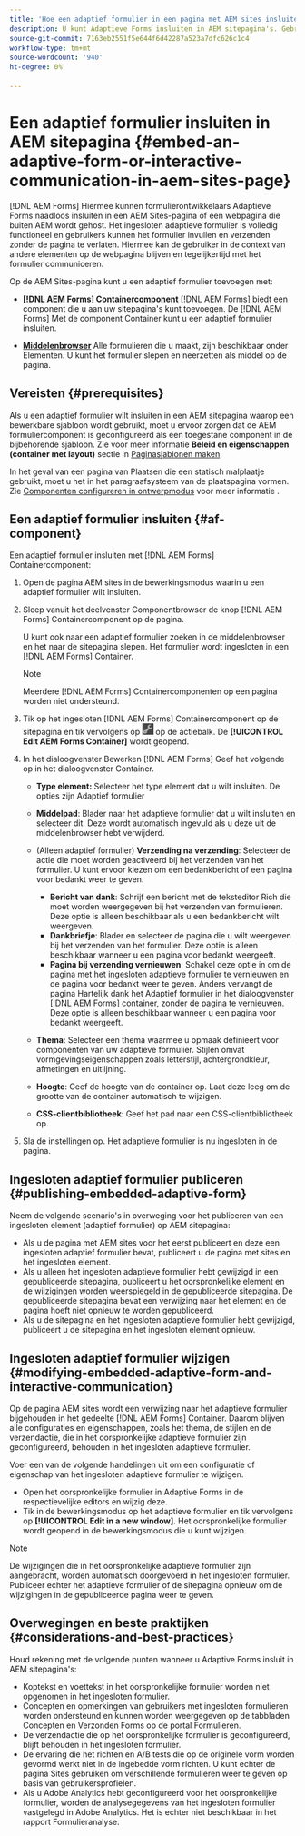 ```yaml
---
title: 'Hoe een adaptief formulier in een pagina met AEM sites insluiten? '
description: U kunt Adaptieve Forms insluiten in AEM sitepagina's. Gebruikers kunnen formulieren invullen en verzenden zonder de sitepagina's te verlaten.
source-git-commit: 7163eb2551f5e644f6d42287a523a7dfc626c1c4
workflow-type: tm+mt
source-wordcount: '940'
ht-degree: 0%

---
```



# Een adaptief formulier insluiten in AEM sitepagina {#embed-an-adaptive-form-or-interactive-communication-in-aem-sites-page}

[!DNL AEM Forms] Hiermee kunnen formulierontwikkelaars Adaptieve Forms naadloos insluiten in een AEM Sites-pagina of een webpagina die buiten AEM wordt gehost. Het ingesloten adaptieve formulier is volledig functioneel en gebruikers kunnen het formulier invullen en verzenden zonder de pagina te verlaten. Hiermee kan de gebruiker in de context van andere elementen op de webpagina blijven en tegelijkertijd met het formulier communiceren.

<!-- For information about embedding an Adaptive Form in an external web page, see [Embed Adaptive Form in external web page](/help/forms/using/embed-adaptive-form-external-web-page.md). -->

Op de AEM Sites-pagina kunt u een adaptief formulier toevoegen met:

* **[[!DNL AEM Forms] Containercomponent](#af-component)**
   [!DNL AEM Forms] biedt een component die u aan uw sitepagina&#39;s kunt toevoegen. De [!DNL AEM Forms] Met de component Container kunt u een adaptief formulier insluiten.

* **[Middelenbrowser](/help/forms/using/embed-adaptive-form-aem-sites.md#asset-browser)**
Alle formulieren die u maakt, zijn beschikbaar onder Elementen. U kunt het formulier slepen en neerzetten als middel op de pagina.

## Vereisten {#prerequisites}

Als u een adaptief formulier wilt insluiten in een AEM sitepagina waarop een bewerkbare sjabloon wordt gebruikt, moet u ervoor zorgen dat de AEM formuliercomponent is geconfigureerd als een toegestane component in de bijbehorende sjabloon. Zie voor meer informatie **Beleid en eigenschappen (container met layout)** sectie in [Paginasjablonen maken](/help/sites-authoring/templates.md).

In het geval van een pagina van Plaatsen die een statisch malplaatje gebruikt, moet u het in het paragraafsysteem van de plaatspagina vormen. Zie [Componenten configureren in ontwerpmodus](/help/sites-authoring/default-components-designmode.md) voor meer informatie .

## Een adaptief formulier insluiten  {#af-component}

Een adaptief formulier insluiten met [!DNL AEM Forms] Containercomponent:

1. Open de pagina AEM sites in de bewerkingsmodus waarin u een adaptief formulier wilt insluiten.
1. Sleep vanuit het deelvenster Componentbrowser de knop [!DNL AEM Forms] Containercomponent op de pagina.

   U kunt ook naar een adaptief formulier zoeken in de middelenbrowser en het naar de sitepagina slepen. Het formulier wordt ingesloten in een [!DNL AEM Forms] Container.

   >[!NOTE]
   >
   >Meerdere [!DNL AEM Forms] Containercomponenten op een pagina worden niet ondersteund.

1. Tik op het ingesloten [!DNL AEM Forms] Containercomponent op de sitepagina en tik vervolgens op ![settings_icon](assets/settings_icon.png) op de actiebalk. De **[!UICONTROL Edit AEM Forms Container]** wordt geopend.
1. In het dialoogvenster Bewerken [!DNL AEM Forms] Geef het volgende op in het dialoogvenster Container.

   * **Type element:** Selecteer het type element dat u wilt insluiten. De opties zijn Adaptief formulier
   * **Middelpad**: Blader naar het adaptieve formulier dat u wilt insluiten en selecteer dit. Deze wordt automatisch ingevuld als u deze uit de middelenbrowser hebt verwijderd.
   * (Alleen adaptief formulier) **Verzending na verzending**: Selecteer de actie die moet worden geactiveerd bij het verzenden van het formulier. U kunt ervoor kiezen om een bedankbericht of een pagina voor bedankt weer te geven.

      * **Bericht van dank**: Schrijf een bericht met de teksteditor Rich die moet worden weergegeven bij het verzenden van formulieren. Deze optie is alleen beschikbaar als u een bedankbericht wilt weergeven.
      * **Dankbriefje**: Blader en selecteer de pagina die u wilt weergeven bij het verzenden van het formulier. Deze optie is alleen beschikbaar wanneer u een pagina voor bedankt weergeeft.
      * **Pagina bij verzending vernieuwen**: Schakel deze optie in om de pagina met het ingesloten adaptieve formulier te vernieuwen en de pagina voor bedankt weer te geven. Anders vervangt de pagina Hartelijk dank het Adaptief formulier in het dialoogvenster [!DNL AEM Forms] container, zonder de pagina te vernieuwen. Deze optie is alleen beschikbaar wanneer u een pagina voor bedankt weergeeft.
   * **Thema**: Selecteer een thema waarmee u opmaak definieert voor componenten van uw adaptieve formulier. Stijlen omvat vormgevingseigenschappen zoals letterstijl, achtergrondkleur, afmetingen en uitlijning.
   * **Hoogte**: Geef de hoogte van de container op. Laat deze leeg om de grootte van de container automatisch te wijzigen.
   * **CSS-clientbibliotheek**: Geef het pad naar een CSS-clientbibliotheek op.


1. Sla de instellingen op. Het adaptieve formulier is nu ingesloten in de pagina.

## Ingesloten adaptief formulier publiceren {#publishing-embedded-adaptive-form}

Neem de volgende scenario&#39;s in overweging voor het publiceren van een ingesloten element (adaptief formulier) op AEM sitepagina:

* Als u de pagina met AEM sites voor het eerst publiceert en deze een ingesloten adaptief formulier bevat, publiceert u de pagina met sites en het ingesloten element.
* Als u alleen het ingesloten adaptieve formulier hebt gewijzigd in een gepubliceerde sitepagina, publiceert u het oorspronkelijke element en de wijzigingen worden weerspiegeld in de gepubliceerde sitepagina. De gepubliceerde sitepagina bevat een verwijzing naar het element en de pagina hoeft niet opnieuw te worden gepubliceerd.
* Als u de sitepagina en het ingesloten adaptieve formulier hebt gewijzigd, publiceert u de sitepagina en het ingesloten element opnieuw.

## Ingesloten adaptief formulier wijzigen {#modifying-embedded-adaptive-form-and-interactive-communication}

Op de pagina AEM sites wordt een verwijzing naar het adaptieve formulier bijgehouden in het gedeelte [!DNL AEM Forms] Container. Daarom blijven alle configuraties en eigenschappen, zoals het thema, de stijlen en de verzendactie, die in het oorspronkelijke adaptieve formulier zijn geconfigureerd, behouden in het ingesloten adaptieve formulier.

Voer een van de volgende handelingen uit om een configuratie of eigenschap van het ingesloten adaptieve formulier te wijzigen.

* Open het oorspronkelijke formulier in Adaptive Forms in de respectievelijke editors en wijzig deze.
* Tik in de bewerkingsmodus op het adaptieve formulier en tik vervolgens op **[!UICONTROL Edit in a new window]**. Het oorspronkelijke formulier wordt geopend in de bewerkingsmodus die u kunt wijzigen.

>[!NOTE]
>
>De wijzigingen die in het oorspronkelijke adaptieve formulier zijn aangebracht, worden automatisch doorgevoerd in het ingesloten formulier. Publiceer echter het adaptieve formulier of de sitepagina opnieuw om de wijzigingen in de gepubliceerde pagina weer te geven.

## Overwegingen en beste praktijken {#considerations-and-best-practices}

Houd rekening met de volgende punten wanneer u Adaptive Forms insluit in AEM sitepagina&#39;s:

* Koptekst en voettekst in het oorspronkelijke formulier worden niet opgenomen in het ingesloten formulier.
* Concepten en opmerkingen van gebruikers met ingesloten formulieren worden ondersteund en kunnen worden weergegeven op de tabbladen Concepten en Verzonden Forms op de portal Formulieren.
* De verzendactie die op het oorspronkelijke formulier is geconfigureerd, blijft behouden in het ingesloten formulier.
* De ervaring die het richten en A/B tests die op de originele vorm worden gevormd werkt niet in de ingebedde vorm richten. U kunt echter de pagina Sites gebruiken om verschillende formulieren weer te geven op basis van gebruikersprofielen.
* Als u Adobe Analytics hebt geconfigureerd voor het oorspronkelijke formulier, worden de analysegegevens van het ingesloten formulier vastgelegd in Adobe Analytics. Het is echter niet beschikbaar in het rapport Formulieranalyse.


